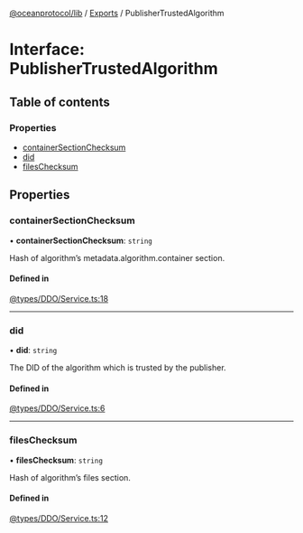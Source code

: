 [@oceanprotocol/lib](../README.md) / [Exports](../modules.md) / PublisherTrustedAlgorithm

# Interface: PublisherTrustedAlgorithm

## Table of contents

### Properties

- [containerSectionChecksum](PublisherTrustedAlgorithm.md#containersectionchecksum)
- [did](PublisherTrustedAlgorithm.md#did)
- [filesChecksum](PublisherTrustedAlgorithm.md#fileschecksum)

## Properties

### containerSectionChecksum

• **containerSectionChecksum**: `string`

Hash of algorithm’s metadata.algorithm.container section.

#### Defined in

[@types/DDO/Service.ts:18](https://github.com/oceanprotocol/ocean.js/blob/fbcd13ac/src/@types/DDO/Service.ts#L18)

___

### did

• **did**: `string`

The DID of the algorithm which is trusted by the publisher.

#### Defined in

[@types/DDO/Service.ts:6](https://github.com/oceanprotocol/ocean.js/blob/fbcd13ac/src/@types/DDO/Service.ts#L6)

___

### filesChecksum

• **filesChecksum**: `string`

Hash of algorithm’s files section.

#### Defined in

[@types/DDO/Service.ts:12](https://github.com/oceanprotocol/ocean.js/blob/fbcd13ac/src/@types/DDO/Service.ts#L12)
